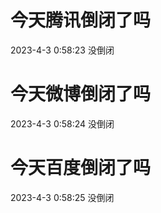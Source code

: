 # 今天腾讯倒闭了吗

2023-4-3 0:58:23 没倒闭

# 今天微博倒闭了吗

2023-4-3 0:58:24 没倒闭

# 今天百度倒闭了吗

2023-4-3 0:58:25 没倒闭

